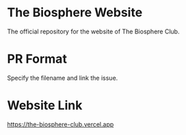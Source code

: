 # The Biosphere Website
The official repository for the website of The Biosphere Club.

# PR Format 
Specify the filename and link the issue. 

# Website Link
https://the-biosphere-club.vercel.app
